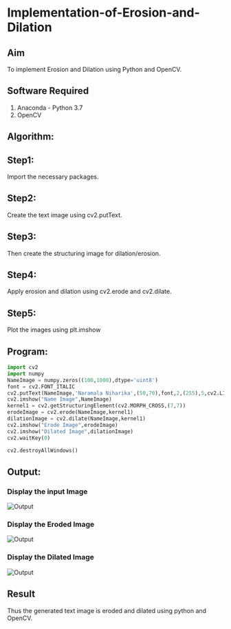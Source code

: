# Implementation-of-Erosion-and-Dilation
## Aim
To implement Erosion and Dilation using Python and OpenCV.
## Software Required
1. Anaconda - Python 3.7
2. OpenCV
## Algorithm:

## Step1:
Import the necessary packages.

## Step2:
Create the text image using cv2.putText.

## Step3:
Then create the structuring image for dilation/erosion.

## Step4:
Apply erosion and dilation using cv2.erode and cv2.dilate.

## Step5:
Plot the images using plt.imshow

## Program:

``` Python
import cv2
import numpy
NameImage = numpy.zeros((100,1000),dtype='uint8')
font = cv2.FONT_ITALIC
cv2.putText(NameImage,'Naramala Niharika',(50,70),font,2,(255),5,cv2.LINE_4)
cv2.imshow("Name Image",NameImage)
kernel1 = cv2.getStructuringElement(cv2.MORPH_CROSS,(7,7))
erodeImage = cv2.erode(NameImage,kernel1)
dilationImage = cv2.dilate(NameImage,kernel1)
cv2.imshow("Erode Image",erodeImage)
cv2.imshow("Dilated Image",dilationImage)
cv2.waitKey(0)

cv2.destroyAllWindows()
```
## Output:

### Display the input Image
![Output](?raw=true)

### Display the Eroded Image
![Output](?raw=true)

### Display the Dilated Image
![Output](?raw=true)

## Result
Thus the generated text image is eroded and dilated using python and OpenCV.
